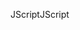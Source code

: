 <span data-ttu-id="d89e6-101">JScript</span><span class="sxs-lookup"><span data-stu-id="d89e6-101">JScript</span></span>